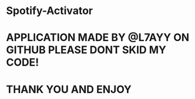 # Spotify-Activator

# APPLICATION MADE BY @L7AYY ON GITHUB PLEASE DONT SKID MY CODE! 

# THANK YOU AND ENJOY
